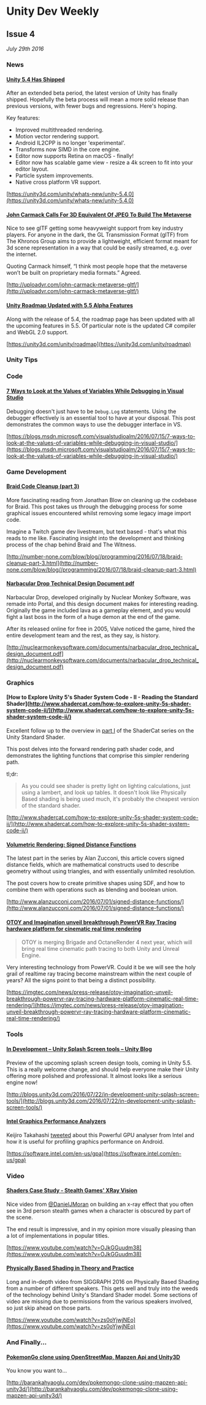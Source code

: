 # Unity Dev Weekly
## Issue 4

*July 29th 2016*​

### News
#### [Unity 5.4 Has Shipped](https://unity3d.com/unity/whats-new/unity-5.4.0)

After an extended beta period, the latest version of Unity has finally shipped. Hopefully the beta process will mean a more solid release than previous versions, with fewer bugs and regressions. Here's hoping.

Key features:
* Improved multithreaded rendering.
* Motion vector rendering support.
* Android IL2CPP is no longer 'experimental'.
* Transforms now SIMD in the core engine.
* Editor now supports Retina on macOS - finally!
* Editor now has scalable game view - resize a 4k screen to fit into your editor layout.
* Particle system improvements.
* Native cross platform VR support.

[https://unity3d.com/unity/whats-new/unity-5.4.0](https://unity3d.com/unity/whats-new/unity-5.4.0)

#### [John Carmack Calls For 3D Equivalent Of JPEG To Build The Metaverse](http://uploadvr.com/john-carmack-metaverse-gltf/)

Nice to see glTF getting some heavyweight support from key industry players. For anyone in the dark, the GL Transmission Format (glTF) from The Khronos Group aims to provide a lightweight, efficient format meant for 3d scene representation in a way that could be easily streamed, e.g. over the internet.

Quoting Carmack himself, “I think most people hope that the metaverse won’t be built on proprietary media formats.” Agreed.

[http://uploadvr.com/john-carmack-metaverse-gltf/](http://uploadvr.com/john-carmack-metaverse-gltf/)


#### [Unity Roadmap Updated with 5.5 Alpha Features](https://unity3d.com/unity/roadmap)

Along with the release of 5.4, the roadmap page has been updated with all the upcoming features in 5.5. Of particular note is the updated C# compiler and WebGL 2.0 support.

[https://unity3d.com/unity/roadmap](https://unity3d.com/unity/roadmap)

### Unity Tips



### Code


#### [7 Ways to Look at the Values of Variables While Debugging in Visual Studio](https://blogs.msdn.microsoft.com/visualstudioalm/2016/07/15/7-ways-to-look-at-the-values-of-variables-while-debugging-in-visual-studio/)

Debugging doesn't just have to be `Debug.Log` statements. Using the debugger effectively is an essential tool to have at your disposal. This post demonstrates the common ways to use the debugger interface in VS.

[https://blogs.msdn.microsoft.com/visualstudioalm/2016/07/15/7-ways-to-look-at-the-values-of-variables-while-debugging-in-visual-studio/](https://blogs.msdn.microsoft.com/visualstudioalm/2016/07/15/7-ways-to-look-at-the-values-of-variables-while-debugging-in-visual-studio/)




### Game Development


#### [Braid Code Cleanup (part 3)](http://number-none.com/blow/blog//programming/2016/07/18/braid-cleanup-part-3.html)

More fascinating reading from Jonathan Blow on cleaning up the codebase for Braid. This post takes us through the debugging process for some graphical issues encountered whilst removing some legacy image import code.

Imagine a Twitch game dev livestream, but text based - that's what this reads to me like. Fascinating insight into the development and thinking process of the chap behind Braid and The Witness.

[http://number-none.com/blow/blog//programming/2016/07/18/braid-cleanup-part-3.html](http://number-none.com/blow/blog//programming/2016/07/18/braid-cleanup-part-3.html)


#### [Narbacular Drop Technical Design Document pdf](http://nuclearmonkeysoftware.com/documents/narbacular_drop_technical_design_document.pdf)

Narbacular Drop, developed originally by Nuclear Monkey Software, was remade into Portal, and this design document makes for interesting reading. Originally the game included lava as a gameplay element, and you would fight a last boss in the form of a huge demon at the end of the game.

After its released online for free in 2005, Valve noticed the game, hired the entire development team and the rest, as they say, is history.

[http://nuclearmonkeysoftware.com/documents/narbacular_drop_technical_design_document.pdf](http://nuclearmonkeysoftware.com/documents/narbacular_drop_technical_design_document.pdf)


### Graphics


#### [How to Explore Unity 5's Shader System Code - II - Reading the Standard Shader](http://www.shadercat.com/how-to-explore-unity-5s-shader-system-code-ii/](http://www.shadercat.com/how-to-explore-unity-5s-shader-system-code-ii/)

Excellent follow up to the overview in [part I](http://www.shadercat.com/how-to-explore-unity-5s-shader-system-code-i-overview/) of the ShaderCat series on the Unity Standard Shader.

This post delves into the forward rendering path shader code, and demonstrates the lighting functions that comprise this simpler rendering path.

tl;dr:

> As you could see shader is pretty light on lighting calculations, just using a lambert, and look up tables. It doesn't look like Physically Based shading is being used much, it's probably the cheapest version of the standard shader.

[http://www.shadercat.com/how-to-explore-unity-5s-shader-system-code-ii/](http://www.shadercat.com/how-to-explore-unity-5s-shader-system-code-ii/)


#### [Volumetric Rendering: Signed Distance Functions](http://www.alanzucconi.com/2016/07/01/signed-distance-functions/)

The latest part in the series by Alan Zucconi, this article covers signed distance fields, which are mathematical constructs used to describe geometry without using triangles, and with essentially unlimited resolution.

The post covers how to create primitive shapes using SDF, and how to combine them with operations such as blending and boolean union.

[http://www.alanzucconi.com/2016/07/01/signed-distance-functions/](http://www.alanzucconi.com/2016/07/01/signed-distance-functions/)


#### [OTOY and Imagination unveil breakthrough PowerVR Ray Tracing hardware platform for cinematic real time rendering](https://imgtec.com/news/press-release/otoy-imagination-unveil-breakthrough-powervr-ray-tracing-hardware-platform-cinematic-real-time-rendering/)

> OTOY is merging Brigade and OctaneRender 4 next year, which will bring real time cinematic path tracing to both Unity and Unreal Engine.

Very interesting technology from PowerVR. Could it be we will see the holy grail of realtime ray tracing become mainstream within the next couple of years? All the signs point to that being a distinct possibility.

[https://imgtec.com/news/press-release/otoy-imagination-unveil-breakthrough-powervr-ray-tracing-hardware-platform-cinematic-real-time-rendering/](https://imgtec.com/news/press-release/otoy-imagination-unveil-breakthrough-powervr-ray-tracing-hardware-platform-cinematic-real-time-rendering/)


### Tools


#### [In Development – Unity Splash Screen tools  –  Unity Blog](http://blogs.unity3d.com/2016/07/22/in-development-unity-splash-screen-tools/)

Preview of the upcoming splash screen design tools, coming in Unity 5.5. This is a really welcome change, and should help everyone make their Unity offering more polished and professional. It almost looks like a serious engine now!

[http://blogs.unity3d.com/2016/07/22/in-development-unity-splash-screen-tools/](http://blogs.unity3d.com/2016/07/22/in-development-unity-splash-screen-tools/)


#### [Intel Graphics Performance Analyzers](https://software.intel.com/en-us/gpa)

Keijiro Takahashi [tweeted](https://twitter.com/_kzr/status/755991263103426561) about this Powerful GPU analyser from Intel and how it is useful for profiling graphics performance on Android.

[https://software.intel.com/en-us/gpa](https://software.intel.com/en-us/gpa)

### Video


#### [Shaders Case Study - Stealth Games' XRay Vision](https://www.youtube.com/watch?v=OJkGGuudm38)

Nice video from [@DanielJMoran](https://twitter.com/danieljmoran) on building an x-ray effect that you often see in 3rd person stealth games when a character is obscured by part of the scene.

The end result is impressive, and in my opinion more visually pleasing than a lot of implementations in popular titles.

[https://www.youtube.com/watch?v=OJkGGuudm38](https://www.youtube.com/watch?v=OJkGGuudm38)


#### [Physically Based Shading in Theory and Practice](https://www.youtube.com/watch?v=zs0oYjwjNEo)

Long and in-depth video from SIGGRAPH 2016 on Physically Based Shading from a number of different speakers. This gets well and truly into the weeds of the technology behind Unity's Standard Shader model. Some sections of video are missing due to permissions from the various speakers involved, so just skip ahead on those parts.

[https://www.youtube.com/watch?v=zs0oYjwjNEo](https://www.youtube.com/watch?v=zs0oYjwjNEo)


### And Finally...

#### [PokemonGo clone using OpenStreetMap, Mapzen Api and Unity3D](http://barankahyaoglu.com/dev/pokemongo-clone-using-mapzen-api-unity3d/)

You know you want to...

[http://barankahyaoglu.com/dev/pokemongo-clone-using-mapzen-api-unity3d/](http://barankahyaoglu.com/dev/pokemongo-clone-using-mapzen-api-unity3d/)
